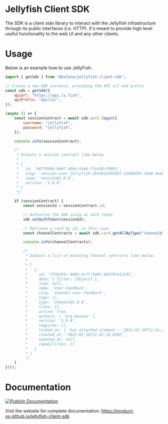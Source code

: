 # Jellyfish Client SDK

The SDK is a client side library to interact with the Jellyfish infrastructure
through its public interfaces (i.e. HTTP). It's meant to provide high level
useful functionality to the web UI and any other clients.

# Usage

Below is an example how to use JellyFish:

```js
import { getSdk } from "@balena/jellyfish-client-sdk";

// Create a new SDK instance, providing the API url and prefix
const sdk = getSdk({
	apiUrl: "https://api.ly.fish",
	apiPrefix: "api/v2/",
});

(async () => {
	const sessionContract = await sdk.auth.login({
		username: "jellyfish",
		password: "jellyfish",
	});

	console.info(sessionContract);

	/*
	 * Outputs a session contract like below
	 *
	 * {
	 *   id: 'b87f0946-b007-404e-92e6-ffa140cf8603',
	 *   slug: 'session-user-jellyfish-1641815583367-e28bb035-3ed4-4aeb-b042-1a847a077cfe',
	 *   type: 'session@1.0.0',
	 *   version: '1.0.0'
	 * }
	 */

	if (sessionContract) {
		const sessionId = sessionContract.id;

		// Authorise the SDK using an auth token
		sdk.setAuthToken(sessionId);

		// Retrieve a card by id, in this case,
		const channelContracts = await sdk.card.getAllByType("channel@1.0.0");

		console.info(channelContracts);

		/*
		 * Outputs a list of matching channel contracts like below.
		 *
		 * [
		 *   {
		 *     id: '7f3b201c-9903-4c77-bd4c-84379fe12c01',
		 *     data: { filter: [Object] },
		 *     loop: null,
		 *     name: 'User Feedback',
		 *     slug: 'channel-user-feedback',
		 *     tags: [],
		 *     type: 'channel@1.0.0',
		 *     links: {},
		 *     active: true,
		 *     markers: [ 'org-balena' ],
		 *     version: '1.0.0',
		 *     requires: [],
		 *     linked_at: { 'has attached element': '2022-01-10T11:41:22.393Z' },
		 *     created_at: '2022-01-10T11:41:16.039Z',
		 *     updated_at: null,
		 *     capabilities: []
		 *   }
		 * ]
		 */
	}
})();
```

# Documentation

[![Publish Documentation](https://github.com/product-os/jellyfish-client-sdk/actions/workflows/publish-docs.yml/badge.svg)](https://github.com/product-os/jellyfish-client-sdk/actions/workflows/publish-docs.yml)

Visit the website for complete documentation: https://product-os.github.io/jellyfish-client-sdk
